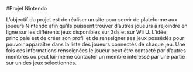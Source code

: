 #Projet Nintendo

L’objectif du projet est de réaliser un site pour servir de plateforme aux joueurs Nintendo afin qu’ils puissent trouver d’autres joueurs à rejoindre en ligne sur les différents jeux disponibles sur 3ds et sur Wii U. L’idée principale est de créer son profil et de renseigner ses jeux possédés pour pouvoir apparaître dans la liste des joueurs connectés de chaque jeu. Une fois ces informations renseignées le joueur peut être contacté par d’autres membres ou peut lui-même contacter un membre intéressé par une partie sur un des jeux sélectionnés.